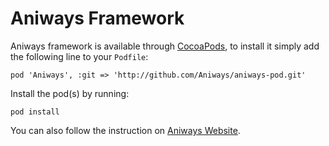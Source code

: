 Aniways Framework
===========

Aniways framework is available through [CocoaPods](http://cocoapods.org/), to install it simply add the following line to your `Podfile`:

	pod 'Aniways', :git => 'http://github.com/Aniways/aniways-pod.git'

Install the pod(s) by running:

	pod install
You can also follow the instruction on [Aniways Website](http://www.aniways.com/docs).